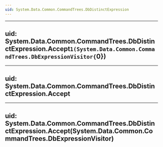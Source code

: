 ```yaml
---
uid: System.Data.Common.CommandTrees.DbDistinctExpression
---
```


---
uid: System.Data.Common.CommandTrees.DbDistinctExpression.Accept``1(System.Data.Common.CommandTrees.DbExpressionVisitor{``0})
---

---
uid: System.Data.Common.CommandTrees.DbDistinctExpression.Accept
---

---
uid: System.Data.Common.CommandTrees.DbDistinctExpression.Accept(System.Data.Common.CommandTrees.DbExpressionVisitor)
---
